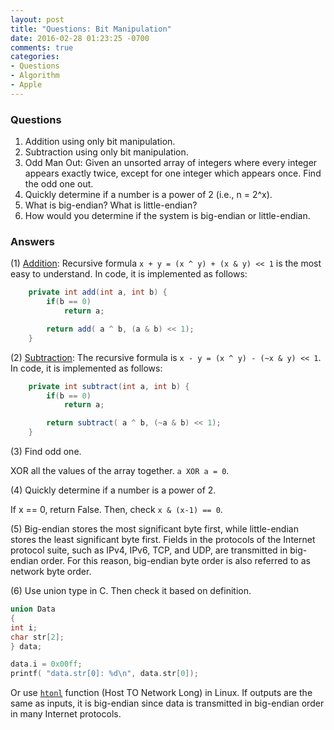 ```yaml
---
layout: post
title: "Questions: Bit Manipulation"
date: 2016-02-28 01:23:25 -0700
comments: true
categories: 
- Questions
- Algorithm
- Apple
---
```



### Questions

1. Addition using only bit manipulation.
1. Subtraction using only bit manipulation.
1. Odd Man Out: Given an unsorted array of integers where every integer appears exactly twice, except for one integer which appears once. Find the odd one out.
1. Quickly determine if a number is a power of 2 (i.e., n = 2^x).
1. What is big-endian? What is little-endian?
1. How would you determine if the system is big-endian or little-endian.

<!--more-->

### Answers

(1) [Addition](http://stackoverflow.com/questions/4068033/add-two-integers-using-only-bitwise-operators): Recursive formula `x + y = (x ^ y) + (x & y) << 1` is the most easy to understand.
In code, it is implemented as follows:

``` java Addition
    private int add(int a, int b) {
        if(b == 0)
            return a;

        return add( a ^ b, (a & b) << 1);
    }
```

(2) [Subtraction](http://www.geeksforgeeks.org/subtract-two-numbers-without-using-arithmetic-operators/): The recursive formula is `x - y = (x ^ y) - (~x & y) << 1`.
In code, it is implemented as follows:

``` java Subtraction
    private int subtract(int a, int b) {
        if(b == 0)
            return a;

        return subtract( a ^ b, (~a & b) << 1);
    }
```

(3) Find odd one.

XOR all the values of the array together. `a XOR a = 0`.  

(4) Quickly determine if a number is a power of 2.

If x == 0, return False. Then, check `x & (x-1) == 0`.

(5) Big-endian stores the most significant byte first, while little-endian stores the least significant byte first.
Fields in the protocols of the Internet protocol suite, such as IPv4, IPv6, TCP, and UDP, are transmitted in big-endian order. 
For this reason, big-endian byte order is also referred to as network byte order.

(6) Use union type in C. Then check it based on definition.

``` c Check endianess
union Data
{
int i;
char str[2];
} data;

data.i = 0x00ff;
printf( "data.str[0]: %d\n", data.str[0]);
```

Or use [`htonl`](https://linux.die.net/man/3/htonl) function (Host TO Network Long) in Linux.
If outputs are the same as inputs, it is big-endian since data is transmitted in big-endian order in many Internet protocols.
